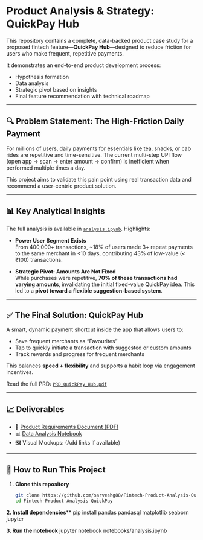 # Product Analysis & Strategy: QuickPay Hub

This repository contains a complete, data-backed product case study for a proposed fintech feature—**QuickPay Hub**—designed to reduce friction for users who make frequent, repetitive payments.

It demonstrates an end-to-end product development process:
- Hypothesis formation
- Data analysis
- Strategic pivot based on insights
- Final feature recommendation with technical roadmap

---

## 🔍 Problem Statement: The High-Friction Daily Payment

For millions of users, daily payments for essentials like tea, snacks, or cab rides are repetitive and time-sensitive. The current multi-step UPI flow (open app → scan → enter amount → confirm) is inefficient when performed multiple times a day.

This project aims to validate this pain point using real transaction data and recommend a user-centric product solution.

---

## 📊 Key Analytical Insights

The full analysis is available in [`analysis.ipynb`](notebooks/analysis.ipynb). Highlights:

- **Power User Segment Exists**  
  From 400,000+ transactions, ~18% of users made 3+ repeat payments to the same merchant in <10 days, contributing 43% of low-value (< ₹100) transactions.

- **Strategic Pivot: Amounts Are Not Fixed**  
  While purchases were repetitive, **70% of these transactions had varying amounts**, invalidating the initial fixed-value QuickPay idea. This led to a **pivot toward a flexible suggestion-based system**.

---

## ✅ The Final Solution: QuickPay Hub

A smart, dynamic payment shortcut inside the app that allows users to:

- Save frequent merchants as “Favourites”
- Tap to quickly initiate a transaction with suggested or custom amounts
- Track rewards and progress for frequent merchants

This balances **speed + flexibility** and supports a habit loop via engagement incentives.

Read the full PRD: [`PRD_QuickPay_Hub.pdf`](prd/PRD_QuickPay_Hub.pdf)

---

## 📈 Deliverables

- 🧠 [Product Requirements Document (PDF)](prd/PRD_QuickPay_Hub.pdf)
- 📊 [Data Analysis Notebook](notebooks/analysis.ipynb)
- 🖼️ Visual Mockups: (Add links if available)

---

## 🚀 How to Run This Project

1. **Clone this repository**
   ```bash
   git clone https://github.com/sarveshg88/Fintech-Product-Analysis-QuickPay.git
   cd Fintech-Product-Analysis-QuickPay
**2. Install dependencies****
pip install pandas pandasql matplotlib seaborn jupyter

**3. Run the notebook**
jupyter notebook notebooks/analysis.ipynb
